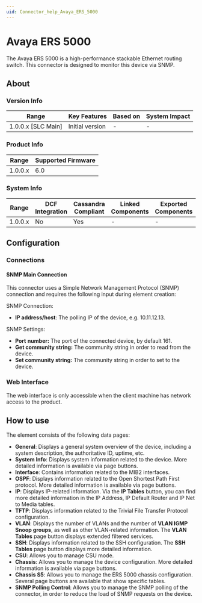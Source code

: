 ```yaml
---
uid: Connector_help_Avaya_ERS_5000
---
```


# Avaya ERS 5000

The Avaya ERS 5000 is a high-performance stackable Ethernet routing switch. This connector is designed to monitor this device via SNMP.

## About

### Version Info

| **Range**            | **Key Features** | **Based on** | **System Impact** |
|----------------------|------------------|--------------|-------------------|
| 1.0.0.x \[SLC Main\] | Initial version  | \-           | \-                |

### Product Info

| **Range** | **Supported Firmware** |
|-----------|------------------------|
| 1.0.0.x   | 6.0                    |

### System Info

| **Range** | **DCF Integration** | **Cassandra Compliant** | **Linked Components** | **Exported Components** |
|-----------|---------------------|-------------------------|-----------------------|-------------------------|
| 1.0.0.x   | No                  | Yes                     | \-                    | \-                      |

## Configuration

### Connections

#### SNMP Main Connection

This connector uses a Simple Network Management Protocol (SNMP) connection and requires the following input during element creation:

SNMP Connection:

- **IP address/host**: The polling IP of the device, e.g. 10.11.12.13.

SNMP Settings:

- **Port** **number:** The port of the connected device, by default 161.
- **Get community string:** The community string in order to read from the device.
- **Set community string:** The community string in order to set to the device.

### Web Interface

The web interface is only accessible when the client machine has network access to the product.

## How to use

The element consists of the following data pages:

- **General**: Displays a general system overview of the device, including a system description, the authoritative ID, uptime, etc.
- **System Info**: Displays system information related to the device. More detailed information is available via page buttons.
- **Interface**: Contains information related to the MIB2 interfaces.
- **OSPF**: Displays information related to the Open Shortest Path First protocol. More detailed information is available via page buttons.
- **IP**: Displays IP-related information. Via the **IP Tables** button, you can find more detailed information in the IP Address, IP Default Router and IP Net to Media tables.
- **TFTP**: Displays information related to the Trivial File Transfer Protocol configuration.
- **VLAN**: Displays the number of VLANs and the number of **VLAN IGMP Snoop groups**, as well as other VLAN-related information. The **VLAN Tables** page button displays extended filtered services.
- **SSH**: Displays information related to the SSH configuration. The **SSH Tables** page button displays more detailed information.
- **CSU**: Allows you to manage CSU mode.
- **Chassis**: Allows you to manage the device configuration. More detailed information is available via page buttons.
- **Chassis S5**: Allows you to manage the ERS 5000 chassis configuration. Several page buttons are available that show specific tables.
- **SNMP Polling Control**: Allows you to manage the SNMP polling of the connector, in order to reduce the load of SNMP requests on the device.
